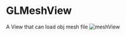 # GLMeshView
A View that can load obj mesh file
![meshView](https://cloud.githubusercontent.com/assets/7949400/9994495/1ff02f14-60b0-11e5-8d70-c382be830b87.png)
